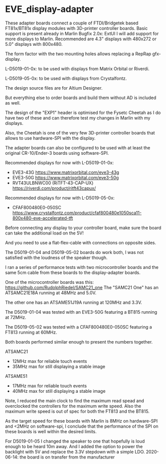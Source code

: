 # EVE_display-adapter

These adapter boards connect a couple of FTDI/Bridgetek based FT81x/BT81x display modules with 3D-printer controller boards.
Basic support is present already in Marlin Bugfix 2.0x: ExtUI
I will add support for more displays to Marlin.
Recommended are 4.3" displays with 480x272 or 5.0" displays with 800x480.

The form factor with the two mounting holes allows replacing a RepRap gfx-display.

L-D5019-01-0x: to be used with displays from Matrix Orbital or Riverdi.

L-D5019-05-0x: to be used with displays from Crystalfontz.

The design source files are for Altium Designer.

But everything else to order boards and build them without AD is included as well.

The design of the "EXP1" header is optimised for the Fysetc Cheetah as I do have two of these and can therefore
test my changes in Marlin with my displays.

Also, the Cheetah is one of the very few 3D-printer controller boards that allows to use hardware-SPI with the display.

The adapter boards can also be configured to be used with at least the original CR-10/Ender-3 boards using software-SPI.

Recommended displays for now with L-D5019-01-0x:
- EVE3-43G https://www.matrixorbital.com/eve3-43g
- EVE3-50G https://www.matrixorbital.com/eve3-50g
- RVT43ULBNWC00 (RiTFT-43-CAP-UX) https://riverdi.com/product/ritft43capux/

Recommended displays for now with L-D5019-05-0x:
- CFAF800480E0-050SC https://www.crystalfontz.com/product/cfaf800480e1050sca11-800x480-eve-accelerated-tft

Before connecting any display to your controller board, make sure the board can take the additional load on the 5V!

And you need to use a flat-flex-cable with connections on opposite sides.


The D5019-01-04 and D5019-05-02 boards do work both, I was not satisfied with the loudness of the speaker though.

I ran a series of performance tests with two microcontroller boards and the same 5cm cable from these boards to the display-adapter boards.

One of the microcontroller boards was this: https://github.com/RudolphRiedel/SAMC21_one
The "SAMC21 One" has an ATSAMC21E18A running at 48MHz and 5.0V.

The other one has an ATSAME51J19A running at 120MHz and 3.3V.

The D5019-01-04 was tested with an EVE3-50G featuring a BT815 running at 72MHz.

The D5019-05-02 was tested with a CFAF800480E0-050SC featuring a FT813 running at 60MHz.

Both boards performed similar enough to present the numbers together.

ATSAMC21
- 12MHz max for reliable touch events
- 35MHz max for still displaying a stable image

ATSAME51
- 17MHz max for reliable touch events
- 40MHz max for still displaying a stable image

Note, I reduced the main clock to find the maximum read spead and overclocked the controllers for the maximum write speed.
Also the maximum write speed is out of spec for both the FT813 and the BT815.

As the target speed for these boards with Marlin is 8MHz on hardware-SPI and <2MHz on software-spi,
I conclude that the performance of the SPI on these boards is well within the desired limits.

For D5019-01-05 I changed the speaker to one that hopefully is loud enough to be heard 10m away.
And I added the option to power the backlight with 5V and replace the 3.3V stepdown with a simple LDO.
2020-06-14: the board is on transfer from the manufacturer

